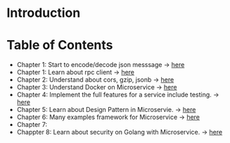 # Introduction

# Table of Contents
* Chapter 1: Start to encode/decode json messsage -> [here](https://github.com/huavanthong/build-microservice-golang/tree/master/01_GettingStarted/book-build-microservice/chapter1)
* Chapter 1: Learn about rpc client -> [here](https://github.com/huavanthong/build-microservice-golang/tree/master/01_GettingStarted/book-build-microservice/chapter1/rpc)
* Chapter 2: Understand about cors, gzip, jsonb -> [here](https://github.com/huavanthong/build-microservice-golang/tree/master/01_GettingStarted/book-build-microservice/chapter2)
* Chapter 3: Understand Docker on Microservice -> [here](https://github.com/huavanthong/build-microservice-golang/tree/master/01_GettingStarted/book-build-microservice/chapter3)
* Chapter 4: Implement the full features for a service include testing. -> [here](https://github.com/huavanthong/build-microservice-golang/tree/master/01_GettingStarted/book-build-microservice/chapter3)
* Chapter 5: Learn about Design Pattern in Microservie. -> [here](https://github.com/huavanthong/build-microservice-golang/tree/master/01_GettingStarted/book-build-microservice/chapter5)
* Chapter 6: Many examples framework for Microservice -> [here](https://github.com/huavanthong/build-microservice-golang/tree/master/01_GettingStarted/book-build-microservice/chapter6)
* Chapter 7: 
* Chappter 8: Learn about security on Golang with Microservice. -> [here](https://github.com/huavanthong/build-microservice-golang/tree/master/01_GettingStarted/book-build-microservice/chapter7)
